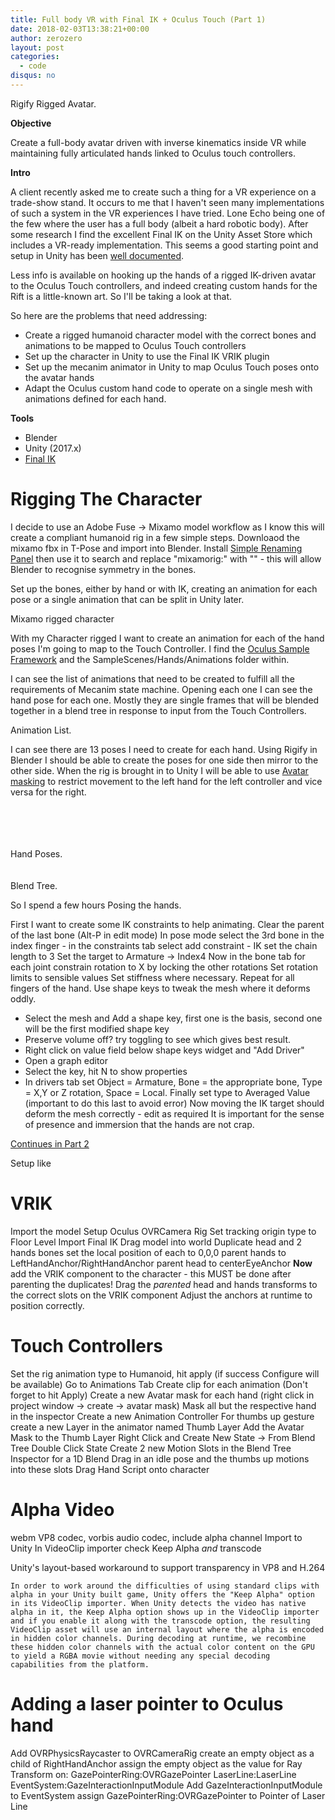 ```yaml
---
title: Full body VR with Final IK + Oculus Touch (Part 1)
date: 2018-02-03T13:38:21+00:00
author: zerozero
layout: post
categories:
  - code
disqus: no
---
```



<div class="img_row">
	<img class="col three" src="{{ site.baseurl }}/images/heroes/FinalIKOculusTouch.jpg" alt="" title="Avatar"/>
</div>
<div class="col three caption">
	Rigify Rigged Avatar.
</div>

**Objective**

Create a full-body avatar driven with inverse kinematics inside VR while maintaining fully articulated hands linked to Oculus touch controllers.

**Intro**

A client recently asked me to create such a thing for a VR experience on a trade-show stand. It occurs to me that I haven't seen many implementations of such a system in the VR experiences I have tried. Lone Echo being one of the few where the user has a full body (albeit a hard robotic body). After some research I find the excellent Final IK on the Unity Asset Store which includes a VR-ready implementation. This seems a good starting point and setup in Unity has been [well documented](http://andytsen.com/2016/12/24/virtual-reality-ik-for-humanoid-avatars-using-final-ik-in-15-minutes/).

Less info is available on hooking up the hands of a rigged IK-driven avatar to the Oculus Touch controllers, and indeed creating custom hands for the Rift is a little-known art. So I'll be taking a look at that.

So here are the problems that need addressing:
- Create a rigged humanoid character model with the correct bones and animations to be mapped to Oculus Touch controllers
- Set up the character in Unity to use the Final IK VRIK plugin
- Set up the mecanim animator in Unity to map Oculus Touch poses onto the avatar hands  
- Adapt the Oculus custom hand code to operate on a single mesh with animations defined for each hand.

**Tools**

* Blender
* Unity (2017.x)
* [Final IK]()

Rigging The Character
===

I decide to use an Adobe Fuse -> Mixamo model workflow as I know this will create a compliant humanoid rig in a few simple steps. Downloaod the mixamo fbx in T-Pose and import into Blender. Install [Simple Renaming Panel](https://github.com/Weisl/simple_renaming_panel) then use it to search and replace "mixamorig:" with "" - this will allow Blender to recognise symmetry in the bones.

Set up the bones, either by hand or with IK, creating an animation for each pose or a single animation that can be split in Unity later.

<div class="img_row">
	<img class="col one" src="{{ site.baseurl }}/images/vrik/mixamo-rigged-character.png" alt="" title="mixamo-rigged-character"/>
</div>
<div class="col one caption">
	Mixamo rigged character
</div>

With my Character rigged I want to create an animation for each of the hand poses I'm going to map to the Touch Controller. I find the [Oculus Sample Framework](https://developer.oculus.com/documentation/unity/latest/concepts/unity-sample-framework/) and the SampleScenes/Hands/Animations folder within.

I can see the list of animations that need to be created to fulfill all the requirements of Mecanim state machine. Opening each one I can see the hand pose for each one. Mostly they are single frames that will be blended together in a blend tree in response to  input from the Touch Controllers. 

<div class="img_row">
	<img class="col one" src="{{ site.baseurl }}/images/vrik/hand_pose_list.jpg" alt="" title="l_hand_cap_touch"/>
</div>
<div class="col one caption">
	Animation List.
</div>

I can see there are 13 poses I need to create for each hand. Using Rigify in Blender I should be able to create the poses for one side then mirror to the other side. When the rig is brought in to Unity I will be able to use [Avatar masking](https://docs.unity3d.com/Manual/class-AvatarMask.html) to restrict movement to the left hand for the left controller and vice versa for the right.

<div class="img_row">
	<img class="col one" src="{{ site.baseurl }}/images/vrik/cropped/pose_0000_l_hand_cap_touch_anim.jpg" alt="" title="l_hand_cap_touch_anim"/>
	<img class="col one" src="{{ site.baseurl }}/images/vrik/cropped/pose_0001_l_hand_cap_touch_index_mask_anim.jpg" alt="" title="l_hand_cap_touch_index_mask_anim"/>
	<img class="col one" src="{{ site.baseurl }}/images/vrik/cropped/pose_0002_l_hand_cap_touch_thumb_mask_anim.jpg" alt="" title="l_hand_cap_touch_thumb_mask_anim"/>
</div>
<div class="img_row">
	<img class="col one" src="{{ site.baseurl }}/images/vrik/cropped/pose_0003_l_hand_default_anim.jpg" alt="" title="l_hand_default_anim"/>
	<img class="col one" src="{{ site.baseurl }}/images/vrik/cropped/pose_0004_l_hand_fist_anim.jpg" alt="" title="l_hand_fist_anim"/>
	<img class="col one" src="{{ site.baseurl }}/images/vrik/cropped/pose_0005_l_hand_hold_generic_anim.jpg" alt="" title="l_hand_hold_generic_anim"/>
</div>
<div class="img_row">
	<img class="col one" src="{{ site.baseurl }}/images/vrik/cropped/pose_0006_l_hand_hold_l_controller_anim.jpg" alt="" title="l_hand_hold_l_controller_anim"/>
	<img class="col one" src="{{ site.baseurl }}/images/vrik/cropped/pose_0007_l_hand_hold_ping_pong_ball_anim.jpg" alt="" title="l_hand_hold_ping_pong_ball_anim"/>
	<img class="col one" src="{{ site.baseurl }}/images/vrik/cropped/pose_0008_l_hand_pinch_anim.jpg" alt="" title="l_hand_pinch_anim"/>
</div>
<div class="img_row">
	<img class="col one" src="{{ site.baseurl }}/images/vrik/cropped/pose_0009_l_hand_point_anim.jpg" alt="" title="l_hand_point_anim"/>
	<img class="col one" src="{{ site.baseurl }}/images/vrik/cropped/pose_0010_l_hand_relax_3qtr_fist_anim.jpg" alt="" title="l_hand_relax_3qtr_fist_anim"/>
	<img class="col one" src="{{ site.baseurl }}/images/vrik/cropped/pose_0011_l_hand_relax_mid_fist_anim.jpg" alt="" title="l_hand_relax_mid_fist_anim"/>
</div>
<div class="img_row">
	<img class="col one" src="{{ site.baseurl }}/images/vrik/cropped/pose_0012_l_hand_thumbs_up_anim.jpg" alt="" title="l_hand_thumbs_up_anim"/>
</div>
<div class="col three caption">
	Hand Poses.
</div>

<br/>

<div class="img_row">
	<img class="col one" src="{{ site.baseurl }}/images/vrik/flex_layer.jpg" alt="" title="flex_layer"/>
	<img class="col one" src="{{ site.baseurl }}/images/vrik/flex_layer_blend_tree.jpg" alt="" title="flex_layer_blend_tree"/>
</div>

<div class="col three caption">
	Blend Tree.
</div>




So I spend a few hours Posing the hands. 

First I want to create some IK constraints to help animating.
Clear the parent of the last bone (Alt-P in edit mode)
In pose mode select the 3rd bone in the index finger - in the constraints tab select add constraint - IK
set the chain length to 3
Set the target to Armature -> Index4
Now in the bone tab for each joint constrain rotation to X by locking the other rotations
Set rotation limits to sensible values
Set stiffness where necessary.
Repeat for all fingers of the hand.
Use shape keys to tweak the mesh where it deforms oddly.
- Select the mesh and Add a shape key, first one is the basis, second one will be the first modified shape key
- Preserve volume off? try toggling to see which gives best result.
- Right click on value field below shape keys widget and "Add Driver"
- Open a graph editor
- Select the key, hit N to show properties
- In drivers tab set Object = Armature, Bone = the appropriate bone, Type = X,Y or Z rotation, Space = Local. Finally set type to Averaged Value (important to do this last to avoid error)
Now moving the IK target should deform the mesh correctly - edit as required
It is important for the sense of presence and immersion that the hands are not crap.

[Continues in Part 2]()

Setup like 

VRIK
====

Import the model
Setup Oculus OVRCamera Rig
Set tracking origin type to Floor Level
Import Final IK
Drag model into world
Duplicate head and 2 hands bones
set the local position of each to 0,0,0
parent hands to LeftHandAnchor/RightHandAnchor
parent head to centerEyeAnchor
**Now** add the VRIK component to the character - this MUST be done after parenting the duplicates!
Drag the *parented* head and hands transforms to the correct slots on the VRIK component
Adjust the anchors at runtime to position correctly.

Touch Controllers
=================

Set the rig animation type to Humanoid, hit apply (if success Configure will be available)
Go to Animations Tab
Create clip for each animation (Don't forget to hit Apply)
Create a new Avatar mask for each hand (right click in project window -> create -> avatar mask)
Mask all but the respective hand in the inspector
Create a new Animation Controller
For thumbs up gesture create a new Layer in the animator named Thumb Layer
Add the Avatar Mask to the Thumb Layer
Right Click and Create New State -> From Blend Tree
Double Click State
Create 2 new Motion Slots in the Blend Tree Inspector for a 1D Blend
Drag in an idle pose and the thumbs up motions into these slots
Drag Hand Script onto character


Alpha Video
===========

webm VP8 codec, vorbis audio codec, include alpha channel
Import to Unity
In VideoClip importer check Keep Alpha *and* transcode

Unity's layout-based workaround to support transparency in VP8 and H.264

	In order to work around the difficulties of using standard clips with alpha in your Unity built game, Unity offers the "Keep Alpha" option in its VideoClip importer. When Unity detects the video has native alpha in it, the Keep Alpha option shows up in the VideoClip importer and if you enable it along with the transcode option, the resulting VideoClip asset will use an internal layout where the alpha is encoded in hidden color channels. During decoding at runtime, we recombine these hidden color channels with the actual color content on the GPU to yield a RGBA movie without needing any special decoding capabilities from the platform. 
	
Adding a laser pointer to Oculus hand
=====================================

Add OVRPhysicsRaycaster to OVRCameraRig
create an empty object as a child of RightHandAnchor
assign the empty object as the value for Ray Transform on:
	GazePointerRing:OVRGazePointer
	LaserLine:LaserLine
	EventSystem:GazeInteractionInputModule
Add GazeInteractionInputModule to EventSystem
assign GazePointerRing:OVRGazePointer to Pointer of Laser Line